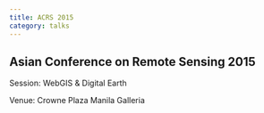 ```yaml
---
title: ACRS 2015
category: talks
---
```

<!--more-->
## Asian Conference on Remote Sensing 2015

Session: WebGIS & Digital Earth

Venue: Crowne Plaza Manila Galleria

